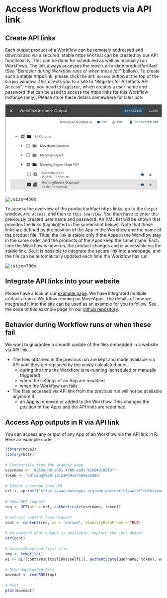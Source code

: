 # Access Workflow products via API link

## Create API links

Each output product of a Workflow can be remotely addressed and downloaded via a secured, stable https link that can be created by our API functionality. This can be done for scheduled as well as manually run Workflows. The link always accesses the most up-to-date product/artifact (See *"Behavior during Workflow runs or when these fail"* bellow). To create such a stable https link, please click the `API Access` button at the top of the `Output` window. This directs you to a site to "Register for Artefacts API Access". Here, you need to `Register`, which creates a user name and password that can be used to access the https links for this Workflow Instance (only). Please store these details somewhere for later use. 

<kbd>![](files/api_access_output.png ":size=450x")</kbd>

<kbd>![](files/API_register.png ":size=450x")</kbd>
 
To access the overview of the product/artifact https links, go to the `Output` window, `API Access`, and then to `this overview`. You then have to enter the previously created user name and password. An XML list will be shown that provides the links (highlighted in the screenshot below). Note that these links are defined by the position of the App in the Workflow and the name of the product file. Thus, the link is stable only if the Apps in the Workflow stay in the same order and the products of the Apps keep the same name. Each time the Workflow is now run, the product changes and is accessible via the stable link. So, it is possible to integrate the secure link into a webpage, and the file can be automatically updated each time the Workflow has run.

<kbd>![](files/API_link_list.png ":size=700x")</kbd>

## Integrate API links into your website

Please have a look at our [example page](https://docs.moveapps.org/web-partner-api/example.html). We have integrated multiple artifacts from a Workflow running on MoveApps. The details of how we integrated it into the site can be used as an example for you to follow. See the code of this example page on our [github repository](https://github.com/movestore/movestore.github.io/blob/master/web-partner-api/example.html).

## Behavior during Workflow runs or when these fail

We want to guarantee a smooth update of the files embedded in a website via API link.
- The files obtained in the previous run are kept and made available via API until they get replaced by the newly calculated ones:
    - during the time the Workflow is re-running (scheduled or manually triggered)
    - when the settings of an App are modified
    - when the Workflow run fails
- The files accessed via API link from the previous run will not be available anymore if:
    - an App is removed or added to the Workflow. This changes the position of the Apps and the API links are redefined.


## Access App outputs in R via API link

You can access any output of any App of an Workflow via the API link in R. Here an example code:

```r
library(move2)
library(httr)

# Credentials from the example page
username <- '8b536ed8-a681-4786-aa01-b26040106f9f'
token <- 'bdl@2nq@9SD!i31a1M7HxG7GQG93IQ0a'

# Insert username into URL
url <- sprintf("https://www.moveapps.org/web-partner/v1/workflowInstances/%s/artifacts/index", username)

# Send GET request
req <- GET(url = url, authenticate(username, token))

# extract content from request
cont <- content(req, as = "parsed", simplifyDataFrame = TRUE)

# to explore what output is available, explore the cont object
str(cont)

# Access/Download first file
tmp <- tempfile()
w1 <- GET(cont$results$links$self[1], authenticate(username, token), write_disk(tmp))

# Read downloaded file
movedat <- readRDS(tmp)

# Plot
plot(movedat)
```


